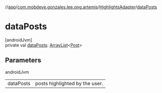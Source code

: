 //[app](../../../index.md)/[com.mobdeve.gonzales.lee.ong.artemis](../index.md)/[HighlightsAdapter](index.md)/[dataPosts](data-posts.md)

# dataPosts

[androidJvm]\
private val [dataPosts](data-posts.md): [ArrayList](https://developer.android.com/reference/kotlin/java/util/ArrayList.html)<[Post](../-post/index.md)>

## Parameters

androidJvm

| | |
|---|---|
| dataPosts | posts highlighted by the user. |
